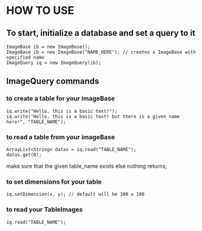 # HOW TO USE

## To start, initialize a database and set a query to it

```
ImageBase ib = new ImageBase();
ImageBase ib = new ImageBase("NAME_HERE"); // creates a ImageBase with specified name
ImageQuery iq = new ImageQuery(ib);
```

## ImageQuery commands
### to create a table for your imageBase
```
iq.write("Hello, this is a basic text!");
iq.write("Hello, this is a basic text! but there is a given name here!", "TABLE_NAME");
```

### to read a table from your imageBase
```
ArrayList<String> datas = iq.read("TABLE_NAME");
datas.get(0);
```
make sure that the given table_name exists else nothing returns,

### to set dimensions for your table
```
iq.setDimension(x, y); // default will be 100 x 100 
```

### to read your TableImages
```
iq.read("TABLE_NAME");
```
